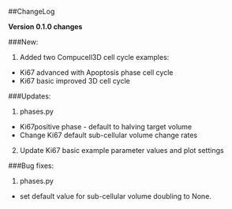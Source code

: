 ##ChangeLog

**Version 0.1.0 changes**

###New:
1. Added two Compucell3D cell cycle examples:
  - Ki67 advanced with Apoptosis phase cell cycle
  - Ki67 basic improved 3D cell cycle

###Updates:
1. phases.py
  - Ki67positive phase - default to halving target volume
  - Change Ki67 default sub-cellular volume change rates
2. Update Ki67 basic example parameter values and plot settings

###Bug fixes:
1. phases.py
- set default value for sub-cellular volume doubling to None.
